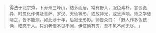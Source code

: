 > 得法于北宗秀，卜寿州三峰山，结茅而居。常有野人，服色素朴，言谈诡异，时忽化作佛及菩萨、罗汉、天仙等形，或放神光，或呈声响。师之学徒睹之，皆不能测。如此涉十年，后寂无形影。师告众曰：​「野人作多色伎俩，眩惑于人。只消老僧不见不闻，伊伎俩有穷，吾不见不闻无尽。​」


